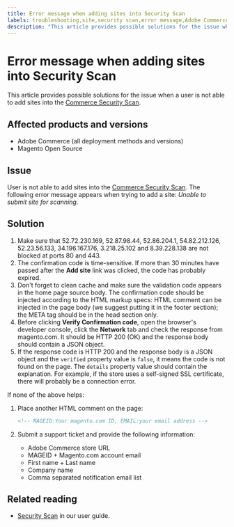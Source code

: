```yaml
---
title: Error message when adding sites into Security Scan
labels: troubleshooting,site,security scan,error message,Adobe Commerce,cloud infrastructure,on-premises,Magento Open Source,2.3.0,2.3.1,2.3.2,2.3.2-p2,2.3.3,2.3.3-p1,2.3.4,2.3.4-p2,2.3.5-p1,2.3.5-p2,2.3.6,2.3.6-p1,2.3.7,2.4.0,2.4.0-p1,2.4.1-p1,2.4.2,2.4.2-p1,2.3.7-p1,2.3.7-p2,2.4.1,2.4.2-p2,2.4.3,2.4.3-p1
description: "This article provides possible solutions for the issue when a user is not able to add sites into the [Commerce Security Scan](https://account.magento.com/scanner/dashboard/)."
---
```


# Error message when adding sites into Security Scan

This article provides possible solutions for the issue when a user is not able to add sites into the [Commerce Security Scan](https://account.magento.com/scanner/dashboard/).

## Affected products and versions

* Adobe Commerce (all deployment methods and versions)
* Magento Open Source

## Issue

User is not able to add sites into the [Commerce Security Scan](https://account.magento.com/scanner/dashboard/). The following error message appears when trying to add a site: *Unable to submit site for scanning.*

## Solution

1. Make sure that 52.72.230.169, 52.87.98.44, 52.86.204.1, 54.82.212.126, 52.23.56.133, 34.196.167.176, 3.218.25.102 and 8.39.228.138 are not blocked at ports  80 and 443.
1. The confirmation code is time-sensitive. If more than 30 minutes have passed after the **Add site** link was clicked, the code has probably expired.
1. Don't forget to clean cache and make sure the validation code appears in the home page source body. The confirmation code should be injected according to the HTML markup specs: HTML comment can be injected in the page body (we suggest putting it in the footer section); the META tag should be in the head section only.
1. Before clicking **Verify Confirmation code**, open the browser's developer console, click the **Network** tab and check the response from magento.com. It should be HTTP 200 (OK) and the response body should contain a JSON object.
1. If the response code is HTTP 200 and the response body is a JSON object and the `verified` property value is `false`, it means the code is not found on the page. The `details` property value should contain the explanation. For example, if the store uses a self-signed SSL certificate, there will probably be a connection error.

If none of the above helps:

1. Place another HTML comment on the page:

    ```HTML
    <!-- MAGEID:Your magento.com ID, EMAIL:your email address -->
    ```

1. Submit a support ticket and provide the following information:
    * Adobe Commerce store URL
    * MAGEID + Magento.com account email
    * First name + Last name
    * Company name
    * Comma separated notification email list

## Related reading

* [Security Scan](https://docs.magento.com/user-guide/magento/security-scan.html) in our user guide. 